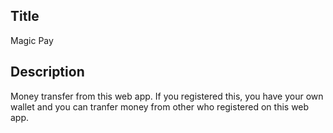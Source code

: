 ## Title

Magic Pay

## Description

Money transfer from this web app. If you registered this, you have your own wallet and you can tranfer money from other who registered on this web app.